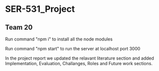 # SER-531_Project
## Team 20
Run command "npm i" to install all the node modules

Run command "npm start" to run the server at localhost port 3000

In the project report we updated the relavant literature section and added Implementation, Evaluation, Challanges, Roles and Future work sections.
